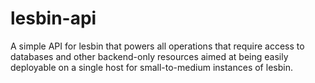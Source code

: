 # lesbin-api

A simple API for lesbin that powers all operations that require access to databases and other backend-only resources aimed at being easily deployable on a single host for small-to-medium instances of lesbin.